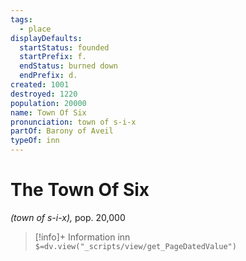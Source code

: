 ```yaml
---
tags:
  - place
displayDefaults:
  startStatus: founded
  startPrefix: f.
  endStatus: burned down
  endPrefix: d.
created: 1001
destroyed: 1220
population: 20000
name: Town Of Six
pronunciation: town of s-i-x
partOf: Barony of Aveil
typeOf: inn
---
```

# The Town Of Six
*(town of s-i-x),* pop. 20,000
>[!info]+ Information
> inn
> `$=dv.view("_scripts/view/get_PageDatedValue")`
